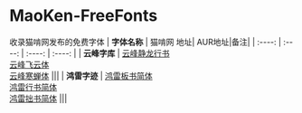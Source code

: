 # MaoKen-FreeFonts
收录猫啃网发布的免费字体
| **字体名称** | 猫啃网 地址| AUR地址|备注|
| :----: | :----: | :----: | :----: |
| **云峰字库** | [云峰静龙行书](https://www.maoken.com/freefonts/16178.html) <br> [云峰飞云体](https://www.maoken.com/freefonts/16607.html) <br> [云峰寒蝉体](https://www.maoken.com/freefonts/18085.html) |||
| **鸿雷字迹** | [鸿雷板书简体](https://www.maoken.com/freefonts/3791.html) <br> [鸿雷行书简体](https://www.maoken.com/freefonts/16904.html) <br> [鸿雷拙书简体](https://www.maoken.com/freefonts/17746.html) |||
